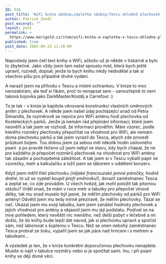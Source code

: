 ```yaml
---
ID: 526
post_title: 'WiFi kniha a&nbsp;zápletka v&nbsp;Tescu ohledně plechovek od párků&#8230;'
author: Patrick Zandl
post_excerpt: ""
layout: post
permalink: >
  https://www.marigold.cz/item/wifi-kniha-a-zapletka-v-tescu-ohledne-plechovek-od-parku
published: true
post_date: 2003-09-23 11:28:00
---
```

<P>Naposledy jsem četl text knihy o WiFi, ačkoliv už je někde v tiskárně a bylo to zbytečné. Jako vždy jsem tam našel spoustu míst, která bych ještě upravil, rozvedl, dopsal; jenže to bych knihu nikdy nedodělal a tak si všechno píšu pro případné druhé vydání. </P>
<P>A narazil jsem na příhodu v Tescu a místní ochrankou. V knize to moc nerozebírám, ale teď si říkám, proč to nenapsat sem - samozřejmě to není taková bojovka jako DarkMaster/Kostěj a Carrefour :)</P>
<P>To je tak - v knize je kapitola věnovaná konstrunkci vlastních směrových antén z plechovek. A někde jsem našel údaj pocházející snad od Petra Šimandla, že rozměrově se nejvíce pro WiFi anténu hodí plechovka od Kosteleckých párků. Jenže já nemám rád přejímání informací, které jsem neověřil a tak jsem se rozhodl, že informaci prověřím. Mám vzorec, podle kterého rozměry plechovky přepočítat na vhodnost pro WiFi, ale nemám doma plechovku párků a tak jsem vyrazil do Tesca, abych zde provedl průzkum bojem. Tou dobou jsem za sebou měl několik hodin usilovného psaní&#160; a po pravdě řečeno už jsem nebyl ve stavu, kdy bych chápal, že ne pro každého je přepočet rozměrů plechovek na vhodnost pro WiFi antény tak zásadní a pochopitelná záležitost. A tak jsem si v Tescu vybalil papír se vzorečky, metr a kalkulačku a ložil jsem se táborem v oddělení konzerv. </P>
<P>Když jsem měřil třetí plechovku <EM>(nějaké francouzské jemné párečky, hodně drahé, to už se vyplatí koupit profi směrovku!)</EM>, dorazil zaměstnanec Tesca a zeptal se, co zde provádím. U všech hvězd, jak mohl položit tak pitomou otázku? Viděl snad, že mám v ruce metr a tabulky pro přepočet vlnové délky, tak mu snad muselo být jasné, že měřím plechovky od párků pro WiFi antény! Odvětil jsem mu tedy mírně přezíravě, že měřím plechovky. Tázal se nač. Ukázal jsem mu svoji tabulku, kam jsem zanášel hodnoty plechovek a jejich vhodnost pro antény a objasnil jsem mu její podstatu. Podíval se na mne pohledem, který nevěštil nic menšího, než delší pobyt v léčebně a mi došlo, že do knihy bude lepší dát návod, jak si plechovku upravit a spočíst sám, než laborovat s šuplerou v Tescu. Než se onen nebohý zaměstnanec Tesca probral ze šoku, vypařil jsem se jak pára nad hrncem i s metrem a tabulkami...</P>
<P>A výsledek je ten, že v knize konkrétní doporučenou plechovku nenajdete. Musíte si najít v tabulce rozměry nebo si je spočítat sami. Inu, i při psaní knihy se dějí divné věci. </P>